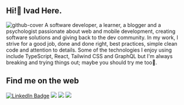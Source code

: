 ## Hi!👋 Ivad Here.
![github-cover](https://user-images.githubusercontent.com/54445417/173148243-8477c7f4-4de4-4c98-b229-d4b0a5f3d593.png)
A software developer, a learner, a blogger and a psychologist passionate about web and mobile development, creating software solutions and giving back to the dev community. In my work, I strive for a good job, done and done right, best practices, simple clean code and attention to details. Some of the technologies I enjoy using include TypeScript, React, Tailwind CSS and GraphQL but I'm always breaking and trying things out; maybe you should try me too🤗.

## Find me on the web
<a href="https://www.linkedin.com/in/ivadyhabimana/"><img src="https://img.shields.io/badge/LinkedIn-blue?style=for-the-badge&logo=linkedin&logoColor=white" alt="LinkedIn Badge"></a> <a href="https://dev.to/yvad60"><img src="https://img.shields.io/badge/dev.to-0A0A0A?style=for-the-badge&logo=devdotto&logoColor=white"></a> </a> <a href="https://twitter.com/ivadyhabimana"><img src="https://img.shields.io/badge/Twitter-1DA1F2?style=for-the-badge&logo=twitter&logoColor=white"></a> <a href="https://www.codewars.com/users/ivadyhabimana"><img src="https://www.codewars.com/users/ivadyhabimana/badges/micro"></a>

